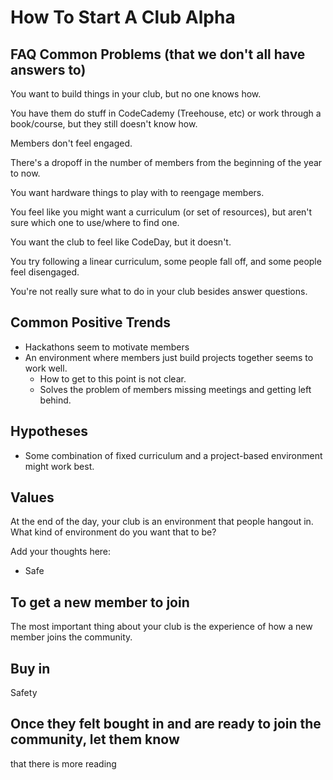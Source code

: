 # How To Start A Club Alpha

## FAQ Common Problems (that we don't all have answers to)

You want to build things in your club, but no one knows how.

You have them do stuff in CodeCademy (Treehouse, etc) or work through a
book/course, but they still doesn't know how.

Members don't feel engaged.

There's a dropoff in the number of members from the beginning of the year to
now.

You want hardware things to play with to reengage members.

You feel like you might want a curriculum (or set of resources), but aren't
sure which one to use/where to find one.

You want the club to feel like CodeDay, but it doesn't.

You try following a linear curriculum, some people fall off, and some people
feel disengaged.

You're not really sure what to do in your club besides answer questions.

## Common Positive Trends

* Hackathons seem to motivate members
* An environment where members just build projects together seems to work well.
  * How to get to this point is not clear.
  * Solves the problem of members missing meetings and getting left behind.

## Hypotheses

* Some combination of fixed curriculum and a project-based environment might
  work best.

## Values

At the end of the day, your club is an environment that people hangout in.
What kind of environment do you want that to be?

Add your thoughts here:

* Safe

## To get a new member to join

The most important thing about your club is the experience of how a new member
joins the community.

## Buy in

Safety

## Once they felt bought in and are ready to join the community, let them know
that there is more reading
